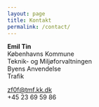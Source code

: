 ```yaml
---
layout: page
title: Kontakt
permalink: /contact/
---
```


**Emil Tin**  
Københavns Kommune  
Teknik- og Miljøforvaltningen  
Byens Anvendelse  
Trafik  

<a href="mailto:zf0f@tmf.kk.dk">zf0f@tmf.kk.dk</a>  
+45 23 69 59 86

